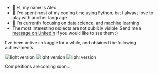 - 👋 Hi, my name is Alex
- 👀 I’ve spent most of my coding time using Python, but I always love to play with another language
- 🌱 I’m currently focusing on data science, and machine learning
- The most interesting projects are not publicly visible. [Send me a message on LinkedIn](https://www.linkedin.com/in/alexandre-petit-24a87a219) if you would like to see them :)

I've been active on kaggle for a while, and obtained the following achievements

![light version](https://road-to-kaggle-grandmaster.vercel.app/api/badges/alexandrepetit881234/dataset/light)
![light version](https://road-to-kaggle-grandmaster.vercel.app/api/badges/alexandrepetit881234/notebook/light)
![light version](https://road-to-kaggle-grandmaster.vercel.app/api/badges/alexandrepetit881234/discussion/light)

Competitions are coming soon...

<!---
alex88kr/alex88kr is a ✨ special ✨ repository because its `README.md` (this file) appears on your GitHub profile.
You can click the Preview link to take a look at your changes.
--->
